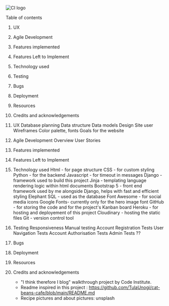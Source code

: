 ![CI logo](https://codeinstitute.s3.amazonaws.com/fullstack/ci_logo_small.png)

Table of contents
1. UX
2. Agile Development
3. Features implemented
4. Features Left to Implement
5. Technology used
6. Testing
7. Bugs
8. Deployment
9. Resources
10. Credits and acknowledgements

1. UX
    Database planning
        Data structure
        Data models
    Design
            Site user
            Wireframes
            Color palette, fonts
            Goals for the website

2. Agile Development
    Overview
    User Stories

3. Features implemented
4. Features Left to Implement
5. Technology used
    Html - for page structure
    CSS - for custom styling
    Python - for the backend
    Javascript - for timeout in messages
    Django - framework used to build this project
    Jinja - templating language rendering logic within html documents
    Bootstrap 5 - front end framework used by me alongside Django, helps with fast and efficient styling
    Elephant SQL - used as the database
    Font Awesome - for social media icons
    Google Fonts- currently only for the hero image font
    GitHub - for storing the code and for the project's Kanban board
    Heroku - for hosting and deployement of this project
    Cloudinary - hosting the static files
    Git - version control tool  
6. Testing
    Responsiveness
    Manual testing
        Account Registration Tests
        User Navigation Tests
        Account Authorisation Tests
        Admin Tests
        ??
7. Bugs
8. Deployment
9. Resources
10. Credits and acknowledgements
    - "I think therefore I blog" walkthrough project by Code Institute.
    - Readme inspired in this project : https://github.com/TulaUnogi/cat-beans-cafe/blob/main/README.md
    - Recipe pictures and about pictures: unsplash
    

